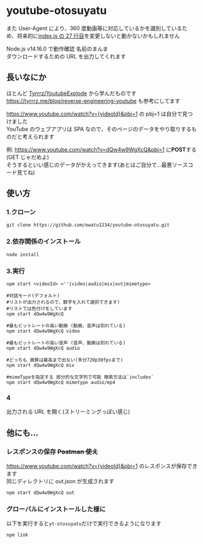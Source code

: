 # youtube-otosuyatu

また User-Agent により、360 度動画等に対応しているかを識別しているため、将来的に[index.js の 27 行目](https://github.com/owatu1234/youtube-otosuyatu/blob/main/index.js#L27)を変更しないと動かないかもしれません

Node.js v14.16.0 で動作確認
名前のまんま  
ダウンロードするための URL を出力してくれます

## 長いなにか

ほとんど [Tyrrrz/YoutubeExplode](https://github.com/Tyrrrz/YoutubeExplode) から学んだものです  
https://tyrrrz.me/blog/reverse-engineering-youtube も参考にしてます

https://www.youtube.com/watch?v={videoId}&pbj=1 の pbj=1 は自分で見つけました  
YouTube のウェブアプリは SPA なので、そのページのデータをやり取りするものだと考えられます

例: https://www.youtube.com/watch?v=dQw4w9WgXcQ&pbj=1 に**POST**する(GET じゃだめよ)  
そうするといい感じのデータがかえってきます(あとはご自分で...最悪ソースコード見てね)

## 使い方

### 1.クローン

```
git clone https://github.com/owatu1234/youtube-otosuyatu.git
```

### 2.依存関係のインストール

```
node install
```

### 3.実行

```shell
npm start <videoId> <''|video|audio|mix|out|mimetype>

#対話モード(デフォルト)
#リストが出力されるので、数字を入れて選択できます)
#リストでは色付けをしています
npm start dQw4w9WgXcQ

#最もビットレートの高い動画 (動画、音声は別れている)
npm start dQw4w9WgXcQ video

#最もビットレートの高い音声 (音声、動画は別れている)
npm start dQw4w9WgXcQ audio

#どっちも 画質は最高まで出ない(多分720p30fpsまで)
npm start dQw4w9WgXcQ mix

#mimeTypeを指定する 部分的な文字列で可能 検索方法は`includes`
npm start dQw4w9WgXcQ mimetype audio/mp4
```

### 4

出力される URL を開く(ストリーミングっぽい感じ)

## 他にも...

### レスポンスの保存 ~~Postman 使え~~

https://www.youtube.com/watch?v={videoId}&pbj=1 のレスポンスが保存できます  
同じディレクトリに out.json が生成されます

```shell
npm start dQw4w9WgXcQ out
```

### グローバルにインストールした**様に**

以下を実行すると`yt-otosuyatu`だけで実行できるようになります

```shell
npm link
```
